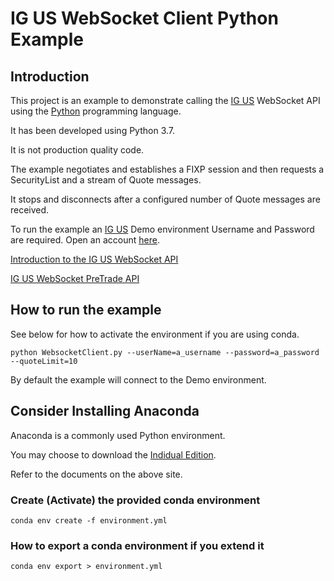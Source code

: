 # IG US WebSocket Client Python Example

## Introduction

This project is an example to demonstrate calling the  [IG US](https://www.ig.com/us/welcome-page) WebSocket API using the [Python](https://www.python.org/) programming language.

It has been developed using Python 3.7.

It is not production quality code.

The example negotiates and establishes a FIXP session and then requests a SecurityList and a stream of Quote messages.

It stops and disconnects after a configured number of Quote messages are received.

To run the example an [IG US](https://www.ig.com/us/welcome-page) Demo environment Username and Password are required. Open an account [here](https://www.ig.com/us/application-form).

[Introduction to the IG US WebSocket API](https://github.com/IG-Group/ig-orchestrations/blob/master/ig-us-rfed/document/websocket/websocketAPI.md)

[IG US WebSocket PreTrade API](https://github.com/IG-Group/ig-orchestrations/blob/master/ig-us-rfed/document/websocket/websocketPreTradeAPI.md)

## How to run the example

See below for how to activate the environment if you are using conda.

```
python WebsocketClient.py --userName=a_username --password=a_password --quoteLimit=10
```

By default the example will connect to the Demo environment.


## Consider Installing Anaconda

Anaconda is a commonly used Python environment.

You may choose to download the  [Indidual Edition](https://www.anaconda.com/products/individual).

Refer to the documents on the above site.

### Create (Activate) the provided conda environment

```
conda env create -f environment.yml
```

### How to export a conda environment if you extend it

```
conda env export > environment.yml
```
